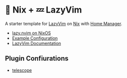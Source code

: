 #  Nix + 💤 LazyVim

A starter template for [LazyVim](https://github.com/LazyVim/LazyVim) on [Nix](https://nixos.org/)
with [Home Manager](https://nix-community.github.io/home-manager/).

- [lazy.nvim on NixOS](https://nixalted.com/lazynvim-nixos.html)
- [Example Configuration](https://github.com/KFearsoff/NixOS-config/tree/main/nixosModules/neovim)
- [LazyVim Documentation](https://www.lazyvim.org/configuration)

## Plugin Confiurations

- [telescope](https://github.com/lazyvim/lazyvim/blob/main/lua/lazyvim/plugins/extras/editor/telescope.lua)
